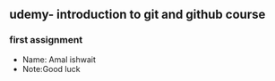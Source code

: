 ## udemy- introduction to git and github course
### first assignment

* Name: Amal ishwait
* Note:Good luck
